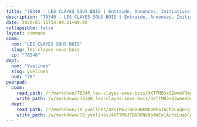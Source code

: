 ```yaml
---
title: "78340 - LES CLAYES SOUS BOIS | Entraide, Annonces, Initiatives"
description: "78340 - LES CLAYES SOUS BOIS | Entraide, Annonces, Initiatives"
date: 2020-01-11T14:09:21+09:00
collapsible: false
layout: commune
comm:
  nom: "LES CLAYES SOUS BOIS"
  slug: les-clayes-sous-bois
  cp: "78340"
dept:
  nom: "Yvelines"
  slug: yvelines
  num: "78"
peerpad:
  comm:
    read_path: /r/markdown/78340_les-clayes-sous-bois/4XTTMB3xQZwmeVUmpbd1USrAjkWxntT1UimWYz73iVH6MGNPE
    write_path: /w/markdown/78340_les-clayes-sous-bois/4XTTMB3xQZwmeVUmpbd1USrAjkWxntT1UimWYz73iVH6MGNPE-K3TgV63x6VwbbbE4rGcwqy6Q1v3AvdruCSVdkcvM2HtLf5SRFSx9DXEUYVtsKJMpBwYYWvMPM6NTdJeCgFHFFrE1aNhmGtLx8tpsQDthwvSazTtKfMWUkHc372reWsHAK4hKZ3RW
  dept:
    read_path: /r/markdown/78_yvelines/4XTTM6JTBkR8NkNb4WEo1AchzLuq6Cg73ydg7w9pErcQZA13p
    write_path: /w/markdown/78_yvelines/4XTTM6JTBkR8NkNb4WEo1AchzLuq6Cg73ydg7w9pErcQZA13p-K3TgUBFRQCPZwoWqJkunXeSjdgbtU3xzUSsui8DBc3rCTw6mbo4gNvfQRdE99JD3AnVW7fzseq687LKfGWCfAPajih5ByiZ3SpFz1r449oWaDnM5BHKZTbYtf6pEhRvzWbcazhrS
---
```


